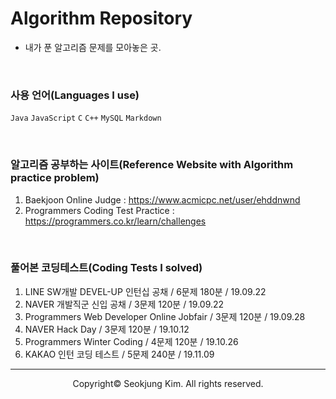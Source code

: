 # Algorithm Repository

- 내가 푼 알고리즘 문제를 모아놓은 곳.

<br>

### 사용 언어(Languages I use)
`Java` `JavaScript` `C` `C++` `MySQL` `Markdown`

<br>

### 알고리즘 공부하는 사이트(Reference Website with Algorithm practice problem)
  1. Baekjoon Online Judge : https://www.acmicpc.net/user/ehddnwnd
  2. Programmers Coding Test Practice : https://programmers.co.kr/learn/challenges

<br>

### 풀어본 코딩테스트(Coding Tests I solved)
  1. LINE SW개발 DEVEL-UP 인턴십 공채 / 6문제 180분 / 19.09.22
  2. NAVER 개발직군 신입 공채 / 3문제 120분 / 19.09.22
  3. Programmers Web Developer Online Jobfair / 3문제 120분 / 19.09.28
  4. NAVER Hack Day / 3문제 120분 / 19.10.12
  5. Programmers Winter Coding / 4문제 120분 / 19.10.26
  6. KAKAO 인턴 코딩 테스트 / 5문제 240분 / 19.11.09

***
<p align="center">Copyright&copy; Seokjung Kim. All rights reserved.</p>
